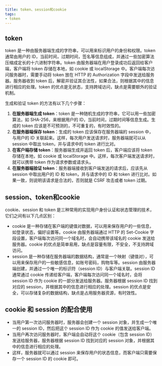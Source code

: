 ```yaml
---
title: token、session和cookie
tags:
- token
---
```


## token

token 是一种由服务器端生成的字符串，可以用来标识用户的身份和权限。token 通常由用户的 ID，当前时间，过期时间，签名等信息组成，并通过一些加密算法压缩成定长的十六进制字符串。token 由服务器端在用户登录成功后返回给客户端，客户端将 token 存储在本地，如 cookie 或 localStorage 中。客户端每次访问服务器时，需要手动将 token 放在 HTTP 的 Authorization 字段中发送给服务器。服务器收到 token 后，解密并验证其合法性，如果合法，则根据其中的信息进行相应的处理。token 的优点是无状态，支持跨域访问，缺点是需要额外的验证机制。

生成和验证 token 的方法有以下几个步骤：

1. **在服务器端生成 token**：token 是一种随机生成的字符串，它可以用一些加密算法，如 SHA-256，来根据用户的 ID，当前时间，过期时间等信息生成。生成的 token 应该是不可预测的，不可重复的，有时效性的。
2. **在服务器端保存 token**：生成的 token 应该保存在服务器端的 session 中，与用户的 ID 关联起来。这样，每次用户发送请求时，服务器端就可以从 session 中取出 token，并与请求中的 token 进行比对。
3. **在客户端存储 token**：服务器端生成并返回 token 后，客户端应该将 token 存储在本地，如 cookie 或 localStorage 中。这样，每次客户端发送请求时，就可以携带 token 作为请求参数或请求头。
4. **在服务器端验证 token**：服务器端接收到客户端发送的请求后，应该先从 session 中取出用户的 ID 和 token，并与请求中的 ID 和 token 进行比对。如果一致，则说明该请求是合法的，否则就是 CSRF 攻击或者 token 过期。

## session、token和cookie

cookie、session 和 token 是三种常用的实现用户身份认证和状态管理的技术，它们之间有以下几点区别：

- cookie 是一种存储在客户端的键值对数据，可以用来保存用户的一些信息，如登录状态，偏好设置等。cookie 由服务器端通过 HTTP 的 Set-Cookie 字段设置，客户端每次访问同一个域名时，会自动携带该域名的 cookie 发送给服务器。cookie 的优点是简单易用，缺点是容量有限，不安全，不支持跨域访问。
- session 是一种存储在服务器端的数据结构，通常是一个映射（键值对），可以用来保存用户的一些敏感信息，如账号密码，购物车等。session 由服务器端创建，并通过一个唯一的标识符（session ID）与客户端关联。session ID 通常通过 cookie 传递给客户端，客户端每次访问同一个域名时，会将 session ID 作为 cookie 的一部分发送给服务器。服务器根据 session ID 找到对应的 session，并根据其中的信息进行相应的处理。session 的优点是安全，可以存储复杂的数据结构，缺点是占用服务器资源，有时效性。

## cookie 和 session 的配合使用

- 当用户第一次访问服务器时，服务器会创建一个 session 对象，并生成一个唯一的 session ID，然后把这个 session ID 作为 cookie 的值发送给客户端。
- 当用户再次访问服务器时，客户端会自动将这个 cookie（包含 session ID）发送给服务器，服务器根据 session ID 找到对应的 session 对象，并根据其中的信息进行相应的处理。
- 这样，服务器就可以通过 session 来保存用户的状态信息，而客户端只需要保存一个 session ID 的 cookie 即可。
